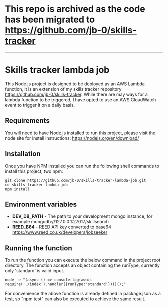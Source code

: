 # This repo is archived as the code has been migrated to https://github.com/jb-0/skills-tracker

-----

# Skills tracker lambda job
This Node.js project is designed to be deployed as an AWS Lambda function, it is an extension of my
skills tracker repository https://github.com/jb-0/skills-tracker. While there are may ways for a
lambda function to be triggered, I have opted to use an AWS CloudWatch event to trigger it on a daily
basis.

## Requirements
You will need to have Node.js installed to run this project, please visit the node site for install
instructions: https://nodejs.org/en/download/

## Installation
Once you have NPM installed you can run the following shell commands to install this project, two
npm:
```
git clone https://github.com/jb-0/skills-tracker-lambda-job.git
cd skills-tracker-lambda-job
npm install
```

## Environment variables
- **DEV_DB_PATH** - The path to your development mongo instance, for example 
mongodb://127.0.0.1:27017/skillsearch
- **REED_B64** - REED API key converted to base64 https://www.reed.co.uk/developers/jobseeker

## Running the function
To run the function you can execute the below command in the project root directory. The function 
accepts an object containing the runType, currently only 'standard' is valid input.
```
node -e "(async () => console.log(await require('./index').handler({runType:'standard'})))();" 
```

For convenience the above function is already defined in package.json as a test, so "npm test" can
also be executed to achieve the same result.
